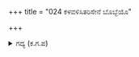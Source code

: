 +++
title = "024 ಕಳವಳಿಸಿತರಿಸೇನೆ ಬೊಬ್ಬೆಯೊ"

+++

<details><summary>ಗದ್ಯ (ಕ.ಗ.ಪ) </summary>

24. ಶತ್ರುಗಳ ಸೈನ್ಯ ಕಳವಳಗೊಂಡಿತು. ನಮ್ಮ ಕಡೆಯವರು ಬೊಬ್ಬೆ ಹಾಕುತ್ತಾ ಶಬ್ದ ಮಾಡಿದರು. ಆಗ ಕೃಷ್ಣನು ಅರ್ಜುನನಿಗೆ ಭೀಮನ ಅವಸ್ಥೆಯನ್ನು ತೋರಿಸಿ, 'ಎಲೆ ಧನಂಜಯ, ಭೀಮನು ನಾಶವಾದರೆ ನೀವೂ ನಾಶವಾದಂತೆ ನಿಮ್ಮ ನಂತರ ನಾವೂ ಉಳಿಯುವುದಿಲ್ಲ. ಕರ್ಣನ ಮಗನಲ್ಲಿ ಇಂತಹ ಶೌರ್ಯವ ನ್ನು ನೋಡುತ್ತಿದ್ದೇನೆ' ಎಂದನು.
</details>
